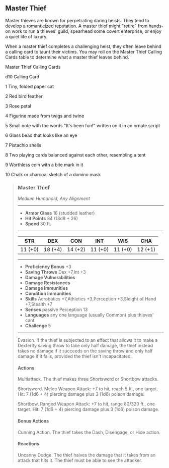 ## Master Thief
Master thieves are known for perpetrating daring heists. They tend to develop a romanticized reputation. A master thief might "retire" from hands-on work to run a thieves' guild, spearhead some covert enterprise, or enjoy a quiet life of luxury.

When a master thief completes a challenging heist, they often leave behind a calling card to taunt their victims. You may roll on the Master Thief Calling Cards table to determine what a master thief leaves behind.

Master Thief Calling Cards

d10	Calling Card

1	Tiny, folded paper cat

2	Red bird feather

3	Rose petal

4	Figurine made from twigs and twine

5	Small note with the words "It's been fun!" written on it in an ornate script

6	Glass bead that looks like an eye

7	Pistachio shells

8	Two playing cards balanced against each other, resembling a tent

9	Worthless coin with a bite mark in it

10	Chalk or charcoal sketch of a domino mask


>### Master Thief
>*Medium Humanoid, Any Alignment*
>___
>- **Armor Class** 16 (studded leather)
>- **Hit Points** 84 (13d8 + 26)
>- **Speed** 30 ft.
>___
>|**STR**|**DEX**|**CON**|**INT**|**WIS**|**CHA**|
>|:---:|:---:|:---:|:---:|:---:|:---:|
>|11 (+0)|18 (+4)|14 (+2)|11 (+0)|11 (+0)|12 (+1)|
>
>___
>- **Proficiency Bonus** +3
>- **Saving Throws** Dex +7,Int +3
>- **Damage Vulnerabilities** 
>- **Damage Resistances** 
>- **Damage Immunities** 
>- **Condition Immunities** 
>- **Skills** Acrobatics +7,Athletics +3,Perception +3,Sleight of Hand +7,Stealth +7
>- **Senses** passive Perception 13
>- **Languages** any one language (usually Common) plus thieves' cant
>- **Challenge** 5
>___
>Evasion. If the thief is subjected to an effect that allows it to make a Dexterity saving throw to take only half damage, the thief instead takes no damage if it succeeds on the saving throw and only half damage if it fails, provided the thief isn't incapacitated.
>
>#### Actions
>Multiattack. The thief makes three Shortsword or Shortbow attacks.
>
>Shortsword. Melee Weapon Attack: +7 to hit, reach 5 ft., one target. Hit: 7 (1d6 + 4) piercing damage plus 3 (1d6) poison damage.
>
>Shortbow. Ranged Weapon Attack: +7 to hit, range 80/320 ft., one target. Hit: 7 (1d6 + 4) piercing damage plus 3 (1d6) poison damage.
>
>#### Bonus Actions
>Cunning Action. The thief takes the Dash, Disengage, or Hide action.
>
>#### Reactions
>Uncanny Dodge. The thief halves the damage that it takes from an attack that hits it. The thief must be able to see the attacker.
>
